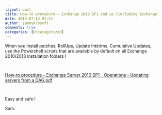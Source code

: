```yaml
---
layout: post
title: How-To procedure – Exchange 2010 SP1 and up (including Exchange 2013) – How to update your DAG members
date: 2013-07-13 07:53
author: sammykrosoft
comments: true
categories: [Uncategorized]
---
```

<p>When you install patches, RollUps, Update Intérims, Cumulative Updates, use the Powershell scripts that are available by default on all Exchange 2010/2013 installation folders !</p>  <p>&#160;</p>  <div id="scid:8eb9d37f-1541-4f29-b6f4-1eea890d4876:5eb267ef-f8e4-46d2-91c9-fce7862a228a" class="wlWriterEditableSmartContent" style="margin: 0px; padding: 0px; float: none; display: inline;"><p><div><a href="https://msdnshared.blob.core.windows.net/media/TNBlogsFS/prod.evol.blogs.technet.com/CommunityServer.Blogs.Components.WeblogFiles/00/00/00/73/61/metablogapi/5808.How-to%20procedure%20-%20Exchange%20Server%202010%20SP1%20-%20Operations%20-%20Updating%20servers%20from%20a%20DAG.pdf" original-url="http://blogs.technet.com/cfs-file.ashx/__key/communityserver-blogs-components-weblogfiles/00-00-00-73-61-metablogapi/5808.How_2D00_to-procedure-_2D00_-Exchange-Server-2010-SP1-_2D00_-Operations-_2D00_-Updating-servers-from-a-DAG.pdf" target="_self">How-to procedure - Exchange Server 2010 SP1 - Operations - Updating servers from a DAG.pdf</a></div></p></div>  <p>&#160;</p>  <p>Easy and safe !</p>  <p>Sam.</p>
